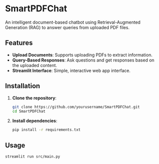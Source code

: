 # SmartPDFChat

An intelligent document-based chatbot using Retrieval-Augmented Generation (RAG) to answer queries from uploaded PDF files.

## Features

- **Upload Documents**: Supports uploading PDFs to extract information.
- **Query-Based Responses**: Ask questions and get responses based on the uploaded content.
- **Streamlit Interface**: Simple, interactive web app interface.

## Installation

1. **Clone the repository**:
   ```bash
   git clone https://github.com/yourusername/SmartPDFChat.git
   cd SmartPDFChat
   ```
2. **Install dependencies**:
    ```bash
    pip install -r requirements.txt
    ```

## Usage

```bash
streamlit run src/main.py
```